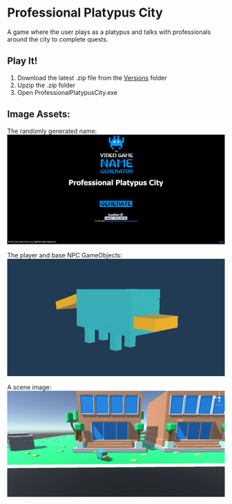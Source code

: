 # Professional Platypus City

A game where the user plays as a platypus and talks with professionals around the city to complete quests. 

## Play It!

1. Download the latest .zip file from the [Versions](https://github.com/rhysstever/ProfessionalPlatypusCity/tree/main/Versions) folder
2. Upzip the .zip folder
3. Open ProfessionalPlatypusCity.exe

## Image Assets:

The randomly generated name:  
![Generated Name Image](https://github.com/rhysstever/ProfessionalPlatypusCity/blob/main/Assets/Images/generatedName.PNG)

The player and base NPC GameObjects:  
![Platypus Object Image](https://github.com/rhysstever/ProfessionalPlatypusCity/blob/main/Assets/Images/platypus.PNG)

A scene image:
![Scene Image](https://github.com/rhysstever/ProfessionalPlatypusCity/blob/main/Assets/Images/sceneImage.PNG)
